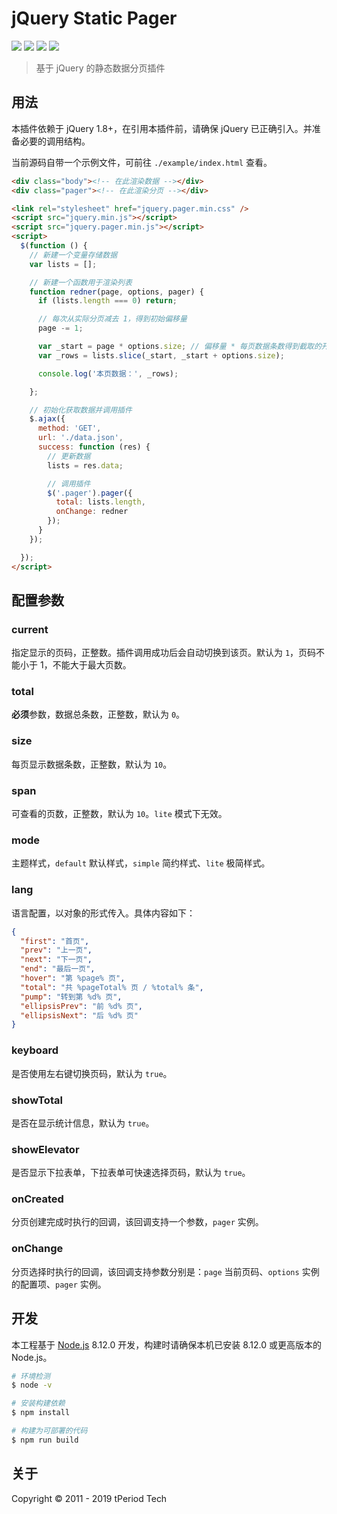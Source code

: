 # jQuery Static Pager

![ ](https://img.shields.io/badge/node.js-v8.12.0-brightgreen.svg)
![ ](https://img.shields.io/badge/npm-v6.4.1-brightgreen.svg)
![ ](https://img.shields.io/badge/gulp-v4.0.0-orange.svg)
![ ](https://img.shields.io/badge/jQuery-0769ad.svg)

> 基于 jQuery 的静态数据分页插件

## 用法

本插件依赖于 jQuery 1.8+，在引用本插件前，请确保 jQuery 已正确引入。并准备必要的调用结构。

当前源码自带一个示例文件，可前往 `./example/index.html` 查看。

```html
<div class="body"><!-- 在此渲染数据 --></div>
<div class="pager"><!-- 在此渲染分页 --></div>

<link rel="stylesheet" href="jquery.pager.min.css" />
<script src="jquery.min.js"></script>
<script src="jquery.pager.min.js"></script>
<script>
  $(function () {
    // 新建一个变量存储数据
    var lists = [];

    // 新建一个函数用于渲染列表
    function redner(page, options, pager) {
      if (lists.length === 0) return;

      // 每次从实际分页减去 1，得到初始偏移量
      page -= 1;

      var _start = page * options.size; // 偏移量 * 每页数据条数得到截取的开始位置
      var _rows = lists.slice(_start, _start + options.size);

      console.log('本页数据：', _rows);

    };

    // 初始化获取数据并调用插件
    $.ajax({
      method: 'GET',
      url: './data.json',
      success: function (res) {
        // 更新数据
        lists = res.data;

        // 调用插件
        $('.pager').pager({
          total: lists.length,
          onChange: redner
        });
      }
    });

  });
</script>
```

## 配置参数

### current

指定显示的页码，正整数。插件调用成功后会自动切换到该页。默认为 `1`，页码不能小于 1，不能大于最大页数。

### total

**必须**参数，数据总条数，正整数，默认为 `0`。

### size

每页显示数据条数，正整数，默认为 `10`。

### span

可查看的页数，正整数，默认为 `10`。`lite` 模式下无效。

### mode

主题样式，`default` 默认样式，`simple` 简约样式、`lite` 极简样式。

### lang

语言配置，以对象的形式传入。具体内容如下：

```json
{
  "first": "首页",
  "prev": "上一页",
  "next": "下一页",
  "end": "最后一页",
  "hover": "第 %page% 页",
  "total": "共 %pageTotal% 页 / %total% 条",
  "pump": "转到第 %d% 页",
  "ellipsisPrev": "前 %d% 页",
  "ellipsisNext": "后 %d% 页"
}
```

### keyboard

是否使用左右键切换页码，默认为 `true`。

### showTotal

是否在显示统计信息，默认为 `true`。

### showElevator

是否显示下拉表单，下拉表单可快速选择页码，默认为 `true`。

### onCreated

分页创建完成时执行的回调，该回调支持一个参数，`pager` 实例。

### onChange

分页选择时执行的回调，该回调支持参数分别是：`page` 当前页码、`options` 实例的配置项、`pager` 实例。

## 开发

本工程基于 [Node.js](https://nodejs.org/en/) 8.12.0 开发，构建时请确保本机已安装 8.12.0 或更高版本的 Node.js。

```bash
# 环境检测
$ node -v

# 安装构建依赖
$ npm install

# 构建为可部署的代码
$ npm run build
```

## 关于

Copyright &copy; 2011 - 2019 tPeriod Tech
